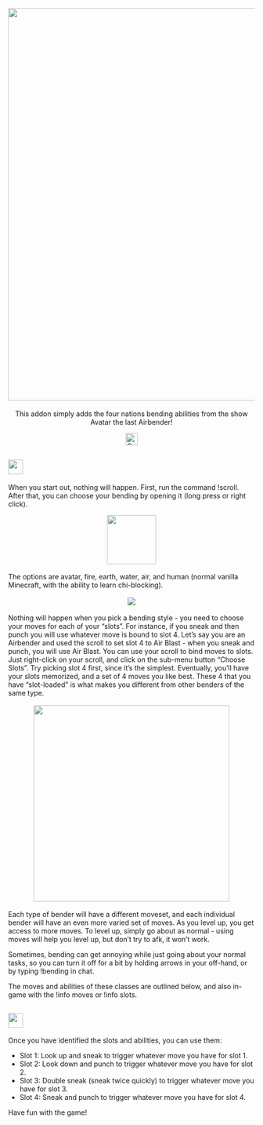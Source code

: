 <div align="center">
  
## <img src="https://i.imgur.com/VikqUO3.png" border="0" width="800">

This addon simply adds the four nations bending abilities from the show Avatar the last Airbender!

<a href="https://www.codefactor.io/repository/github/glitchyturtle/avatar-addon"><img src="https://www.codefactor.io/repository/github/glitchyturtle/avatar-addon/badge" alt="CodeFactor" height="25" /></a>

  
<div align="left">
  
## <img src="https://i.imgur.com/wcwCiiZ.png" border="0"  height="30">
 
When you start out, nothing will happen. First, run the command !scroll. After that, you can choose your bending by opening it (long press or right click).
<div align="center">
<img src="https://modbay.net/uploads/posts/2022-10/avatar-addon-bending-scroll.jpg" height="100">
<div align="left">
 <br/>
The options are avatar, fire, earth, water, air, and human (normal vanilla Minecraft, with the ability to learn chi-blocking). <br/><br/>


<div align="center">
  
<img src="https://modbay.net/uploads/posts/2022-10/medium/avatar-addon-choose-bending-style.jpg">
                                                                                                            
<div align="left">

<br/>
Nothing will happen when you pick a bending style - you need to choose your moves for each of your “slots”. For instance, if you sneak and then punch you will use whatever move is bound to slot 4. Let’s say you are an Airbender and used the scroll to set slot 4 to Air Blast - when you sneak and punch, you will use Air Blast. You can use your scroll to bind moves to slots. Just right-click on your scroll, and click on the sub-menu button “Choose Slots”. Try picking slot 4 first, since it’s the simplest. Eventually, you’ll have your slots memorized, and a set of 4 moves you like best. These 4 that you have “slot-loaded” is what makes you different from other benders of the same type.
<br/><br/>

<div align="center">
<img src="https://modbay.net/uploads/posts/2022-10/avatar-addon-slot-choice.jpg" height="400">

<div align="left">
  <br/>
Each type of bender will have a different moveset, and each individual bender will have an even more varied set of moves. As you level up, you get access to more moves. To level up, simply go about as normal - using moves will help you level up, but don’t try to afk, it won’t work.

Sometimes, bending can get annoying while just going about your normal tasks, so you can turn it off for a bit by holding arrows in your off-hand, or by typing !bending in chat.

The moves and abilities of these classes are outlined below, and also in-game with the !info moves or !info slots.
  
## <img src="https://i.imgur.com/29LaQOe.png" border="0" height="30">
Once you have identified the slots and abilities, you can use them:

* Slot 1: Look up and sneak to trigger whatever move you have for slot 1.
* Slot 2: Look down and punch to trigger whatever move you have for slot 2.
* Slot 3: Double sneak (sneak twice quickly) to trigger whatever move you have for slot 3.
* Slot 4: Sneak and punch to trigger whatever move you have for slot 4.

Have fun with the game!
